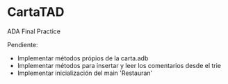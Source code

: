 # CartaTAD
ADA Final Practice

Pendiente:

- Implementar métodos própios de la carta.adb
- Implementar métodos para insertar y leer los comentarios desde el trie
- Implementar inicialización del main 'Restauran'
